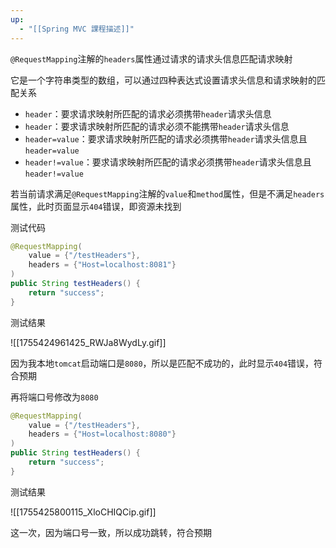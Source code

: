```yaml
---
up:
  - "[[Spring MVC 課程描述]]"
---
```

`@RequestMapping`注解的`headers`属性通过请求的请求头信息匹配请求映射

它是一个字符串类型的数组，可以通过四种表达式设置请求头信息和请求映射的匹配关系

- `header`：要求请求映射所匹配的请求必须携带`header`请求头信息
- `header`：要求请求映射所匹配的请求必须不能携带`header`请求头信息
- `header=value`：要求请求映射所匹配的请求必须携带`header`请求头信息且`header=value`
- `header!=value`：要求请求映射所匹配的请求必须携带`header`请求头信息且`header!=value`

若当前请求满足`@RequestMapping`注解的`value`和`method`属性，但是不满足`headers`属性，此时页面显示`404`错误，即资源未找到

测试代码

```java
@RequestMapping(
    value = {"/testHeaders"},
    headers = {"Host=localhost:8081"}
)
public String testHeaders() {
    return "success";
}
```

测试结果

![[1755424961425_RWJa8WydLy.gif]]

因为我本地`tomcat`启动端口是`8080`，所以是匹配不成功的，此时显示`404`错误，符合预期

再将端口号修改为`8080`

```java
@RequestMapping(
    value = {"/testHeaders"},
    headers = {"Host=localhost:8080"}
)
public String testHeaders() {
    return "success";
}
```

测试结果

![[1755425800115_XloCHIQCip.gif]]

这一次，因为端口号一致，所以成功跳转，符合预期